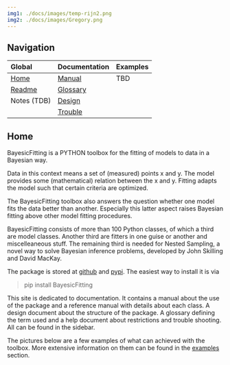 ```yaml
---
img1: ./docs/images/temp-rijn2.png
img2: ./docs/images/Gregory.png
---
```




## Navigation

| Global | Documentation | Examples
|:-|:-|:-|
| [Home](index.md) | [Manual](./docs/manual.md) | TBD |
| [Readme](./README.md) | [Glossary](./docs/glossary.md) |  |
| Notes (TDB) | [Design](./docs/design.md) |  |
|  | [Trouble](.docs/troubles.md) | |

## Home

BayesicFitting is a PYTHON toolbox for the fitting  of models to data 
in a Bayesian way.

Data in this context means a set of (measured) points x and y. 
The model provides some (mathematical) relation between the x and y.
Fitting adapts the model such that certain criteria are optimized.

The BayesicFitting toolbox also answers the question whether one model fits 
the data better than another. Especially this latter aspect raises Bayesian 
fitting above other model fitting procedures.


BayesicFitting consists of more than 100 Python classes, of which a third are model
classes. Another third are fitters in one guise or another and miscelleaneous stuff.
The remaining third is needed for Nested Sampling, a novel way to solve Bayesian
inference problems, developed by John Skilling and David MacKay.

The package is stored at [github](https://github.com/dokester/BayesicFitting)
and [pypi](https://pypi.org/project/BayesicFitting/).
The easiest way to install it is via

> pip install BayesicFitting


This site is dedicated to documentation. It contains a manual about the 
use of the package and a reference manual with details about each class.
A design document about the structure of the package. A glossary
defining the term used and a help document about restrictions and trouble
shooting. All can be found in the sidebar.  

The pictures below are a few examples of what can achieved with the 
toolbox. More extensive information on them can be found in the 
[examples](https://github.com/dokester/BayesicFitting/tree/master/BayesicFitting/examples)
section.






